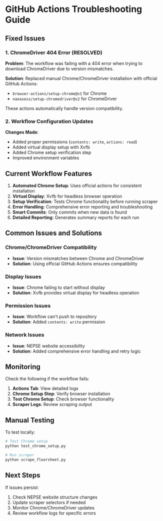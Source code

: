 # GitHub Actions Troubleshooting Guide

## Fixed Issues

### 1. ChromeDriver 404 Error (RESOLVED)

**Problem**: The workflow was failing with a 404 error when trying to download ChromeDriver due to version mismatches.

**Solution**: Replaced manual Chrome/ChromeDriver installation with official GitHub Actions:

- `browser-actions/setup-chrome@v1` for Chrome
- `nanasess/setup-chromedriver@v2` for ChromeDriver

These actions automatically handle version compatibility.

### 2. Workflow Configuration Updates

**Changes Made**:

- Added proper permissions (`contents: write`, `actions: read`)
- Added virtual display setup with Xvfb
- Added Chrome setup verification step
- Improved environment variables

## Current Workflow Features

1. **Automated Chrome Setup**: Uses official actions for consistent installation
2. **Virtual Display**: Xvfb for headless browser operation
3. **Setup Verification**: Tests Chrome functionality before running scraper
4. **Error Handling**: Comprehensive error reporting and troubleshooting
5. **Smart Commits**: Only commits when new data is found
6. **Detailed Reporting**: Generates summary reports for each run

## Common Issues and Solutions

### Chrome/ChromeDriver Compatibility

- **Issue**: Version mismatches between Chrome and ChromeDriver
- **Solution**: Using official GitHub Actions ensures compatibility

### Display Issues

- **Issue**: Chrome failing to start without display
- **Solution**: Xvfb provides virtual display for headless operation

### Permission Issues

- **Issue**: Workflow can't push to repository
- **Solution**: Added `contents: write` permission

### Network Issues

- **Issue**: NEPSE website accessibility
- **Solution**: Added comprehensive error handling and retry logic

## Monitoring

Check the following if the workflow fails:

1. **Actions Tab**: View detailed logs
2. **Chrome Setup Step**: Verify browser installation
3. **Test Chrome Setup**: Check browser functionality
4. **Scraper Logs**: Review scraping output

## Manual Testing

To test locally:

```bash
# Test Chrome setup
python test_chrome_setup.py

# Run scraper
python scrape_floorsheet.py
```

## Next Steps

If issues persist:

1. Check NEPSE website structure changes
2. Update scraper selectors if needed
3. Monitor Chrome/ChromeDriver updates
4. Review workflow logs for specific errors
